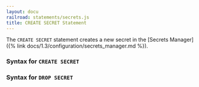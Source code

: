 ```yaml
---
layout: docu
railroad: statements/secrets.js
title: CREATE SECRET Statement
---
```


The `CREATE SECRET` statement creates a new secret in the [Secrets Manager]({% link docs/1.3/configuration/secrets_manager.md %}).

### Syntax for `CREATE SECRET`

<div id="rrdiagram1"></div>

### Syntax for `DROP SECRET`

<div id="rrdiagram2"></div>
